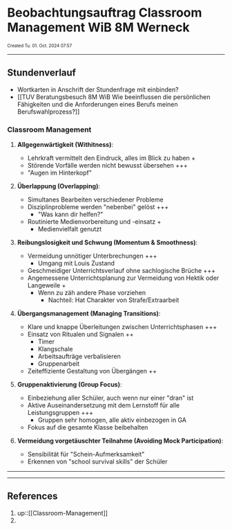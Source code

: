 # Beobachtungsauftrag Classroom Management WiB 8M Werneck
<span style="font-size:10;"> Created Tu. 01. Oct. 2024 07:57 </span>

---
## Stundenverlauf
- Wortkarten in Anschrift der Stundenfrage mit einbinden? 
- [[TUV Beratungsbesuch 8M WiB Wie beeinflussen die persönlichen Fähigkeiten und die Anforderungen eines Berufs meinen Berufswahlprozess?]]

### Classroom Management
1. **Allgegenwärtigkeit (Withitness)**: 
   - Lehrkraft vermittelt den Eindruck, alles im Blick zu haben +
   - Störende Vorfälle werden nicht bewusst übersehen +++
   - "Augen im Hinterkopf"

2. **Überlappung (Overlapping)**:
   - Simultanes Bearbeiten verschiedener Probleme 
   - Disziplinprobleme werden "nebenbei" gelöst +++
	   - "Was kann dir helfen?"
   - Routinierte Medienvorbereitung und -einsatz +
	   - Medienvielfalt genutzt  

3. **Reibungslosigkeit und Schwung (Momentum & Smoothness)**:
   - Vermeidung unnötiger Unterbrechungen +++
	   - Umgang mit Louis Zustand
   - Geschmeidiger Unterrichtsverlauf ohne sachlogische Brüche +++
   - Angemessene Unterrichtsplanung zur Vermeidung von Hektik oder Langeweile +
	   - Wenn zu zäh andere Phase vorziehen 
		   - Nachteil: Hat Charakter von Strafe/Extraarbeit  

4. **Übergangsmanagement (Managing Transitions)**:
   - Klare und knappe Überleitungen zwischen Unterrichtsphasen +++
   - Einsatz von Ritualen und Signalen ++
	   - Timer
	   - Klangschale
	   - Arbeitsaufträge verbalisieren
	   - Gruppenarbeit 
   - Zeiteffiziente Gestaltung von Übergängen ++

5. **Gruppenaktivierung (Group Focus)**:
   - Einbeziehung aller Schüler, auch wenn nur einer "dran" ist 
   - Aktive Auseinandersetzung mit dem Lernstoff für alle Leistungsgruppen +++ 
	   - Gruppen sehr homogen, alle aktiv einbezogen in GA 
   - Fokus auf die gesamte Klasse beibehalten

6. **Vermeidung vorgetäuschter Teilnahme (Avoiding Mock Participation)**:
   - Sensibilität für "Schein-Aufmerksamkeit"
   - Erkennen von "school survival skills" der Schüler

---


---
## References
1.  up::[[Classroom-Management]]
2. 